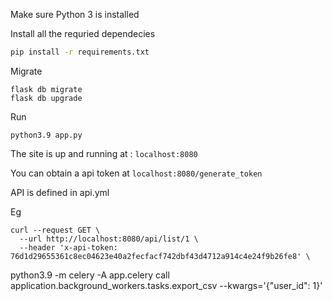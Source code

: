 Make sure Python 3 is installed

Install all the requried dependecies

```bash
pip install -r requirements.txt
```

Migrate

```
flask db migrate
flask db upgrade
```

Run

```
python3.9 app.py
```

The site is up and running at : `localhost:8080`

You can obtain a api token at `localhost:8080/generate_token`

API is defined in api.yml

Eg

```
curl --request GET \
  --url http://localhost:8080/api/list/1 \
  --header 'x-api-token: 76d1d29655361c8ec04623e40a2fecfacf742dbf43d4712a914c4e24f9b26fe8' \
```



python3.9 -m celery -A app.celery call application.background_workers.tasks.export_csv --kwargs='{"user_id": 1}'
